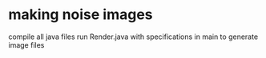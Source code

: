 # making noise images  

compile all java files
run Render.java with specifications in main to generate image files

